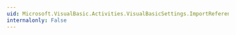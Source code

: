 ```yaml
---
uid: Microsoft.VisualBasic.Activities.VisualBasicSettings.ImportReferences
internalonly: False
---
```

